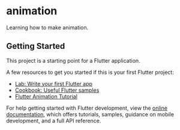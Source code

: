 # animation

Learning how to make animation.

## Getting Started

This project is a starting point for a Flutter application.

A few resources to get you started if this is your first Flutter project:

- [Lab: Write your first Flutter app](https://docs.flutter.dev/get-started/codelab)
- [Cookbook: Useful Flutter samples](https://docs.flutter.dev/cookbook)
- [Flutter Animation Tutorial](https://youtu.be/OtrWXLfGtqE?list=PL4cUxeGkcC9gP1qg8yj-Jokef29VRCLt1) <br>

For help getting started with Flutter development, view the
[online documentation](https://docs.flutter.dev/), which offers tutorials,
samples, guidance on mobile development, and a full API reference.
